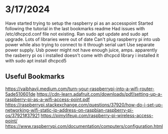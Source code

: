 # 3/17/2024
Have started trying to setup the raspberry pi as an accesspoint
Started following the tutorial in the last bookmarks readme
Had issues with /etc/dhcpcd.conf file not existing. 
Ran sudo apt update and sudo apt upgrade. Lots of libraries were out of date
Can't plug raspberry pi into usb power while also trying to connect to it through serial uart
Use separate power supply. Usb power might not have enough juice, amps. 
apparently the rasberry pi os i installed doesn't come with dhcpcd library
i installed it with sudo apt install dhcpcd5



## Useful Bookmarks
https://vaibhavji.medium.com/turn-your-raspberrypi-into-a-wifi-router-5ade510601de
https://cdn-learn.adafruit.com/downloads/pdf/setting-up-a-raspberry-pi-as-a-wifi-access-point.pdf
https://raspberrypi.stackexchange.com/questions/37920/how-do-i-set-up-networking-wifi-static-ip-address-on-raspbian-raspberry-pi-os/37921#37921
https://pimylifeup.com/raspberry-pi-wireless-access-point/
https://www.raspberrypi.com/documentation/computers/configuration.html